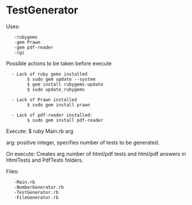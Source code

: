 TestGenerator
=============

       
Uses: 

       -rubygems
       -gem Prawn
       -gem pdf-reader
       -cgi
       
Possible actions to be taken before execute

      - Lack of ruby gems installed 
            $ sudo gem update --system
            $ gem install rubygems-update
            $ sudo update_rubygems
            
      - Lack of Prawn installed
            $ sudo gem install prawn
            
      - Lack of pdf-reader installed:
            $ sudo gem install pdf-reader
            
Execute: $ ruby Main.rb arg

arg: positive integer, specifies number of tests to be generated.

On execute: Creates arg number of html/pdf tests and html/pdf answers in HtmlTests and PdfTests folders.

Files:        

       -Main.rb
       -NumberGenerator.rb
       -TestGenerator.rb
       -FileGenerator.rb
       
       



       
